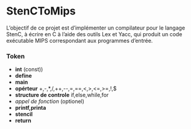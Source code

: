 # StenCToMips
L’objectif de ce projet est d’implémenter un compilateur pour le langage StenC, à écrire en C à l’aide des outils Lex et Yacc, qui produit un code exécutable MIPS correspondant aux programmes d’entrée. 

### Token
- **int** (const))
- **define**
- **main**
- **opérteur** +,-,*,/,++,--,=,==,<,>,<=,>=,!,$
- **structure de controle** if,else,while,for
- *appel de fonction* (optionel)  
- **printf,printa**
- **stencil**
- **return**
